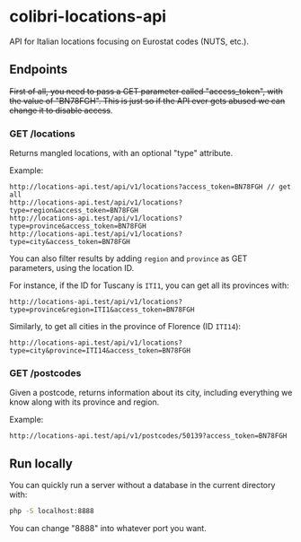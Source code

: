 # colibri-locations-api

API for Italian locations focusing on Eurostat codes (NUTS, etc.).

## Endpoints

~~First of all, you need to pass a GET parameter called "access_token", with the value of "BN78FGH". This is just so if the API ever gets abused we can change it to disable access~~.

### GET /locations

Returns mangled locations, with an optional "type" attribute.

Example:

```
http://locations-api.test/api/v1/locations?access_token=BN78FGH // get all
http://locations-api.test/api/v1/locations?type=region&access_token=BN78FGH
http://locations-api.test/api/v1/locations?type=province&access_token=BN78FGH
http://locations-api.test/api/v1/locations?type=city&access_token=BN78FGH
```

You can also filter results by adding `region` and `province` as GET parameters, using the location ID.

For instance, if the ID for Tuscany is `ITI1`, you can get all its provinces with:

```
http://locations-api.test/api/v1/locations?type=province&region=ITI1&access_token=BN78FGH
```

Similarly, to get all cities in the province of Florence (ID `ITI14`):

```
http://locations-api.test/api/v1/locations?type=city&province=ITI14&access_token=BN78FGH
```

### GET /postcodes

Given a postcode, returns information about its city, including everything we know along with its province and region.

Example:

```
http://locations-api.test/api/v1/postcodes/50139?access_token=BN78FGH
```

## Run locally

You can quickly run a server without a database in the current directory with:

```bash
php -S localhost:8888
```

You can change "8888" into whatever port you want.

